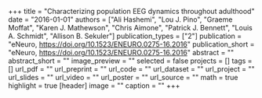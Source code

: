 +++
title = "Characterizing population EEG dynamics throughout adulthood"
date = "2016-01-01"
authors = ["Ali Hashemi", "Lou J. Pino", "Graeme Moffat", "Karen J. Mathewson", "Chris Aimone", "Patrick J. Bennett", "Louis A. Schmidt", "Allison B. Sekuler"]
publication_types = ["2"]
publication = "eNeuro, https://doi.org/10.1523/ENEURO.0275-16.2016"
publication_short = "eNeuro, https://doi.org/10.1523/ENEURO.0275-16.2016"
abstract = ""
abstract_short = ""
image_preview = ""
selected = false
projects = []
tags = []
url_pdf = ""
url_preprint = ""
url_code = ""
url_dataset = ""
url_project = ""
url_slides = ""
url_video = ""
url_poster = ""
url_source = ""
math = true
highlight = true
[header]
image = ""
caption = ""
+++
